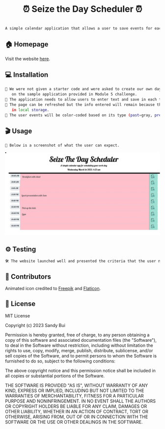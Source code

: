 <h1 align="center">⏰ Seize the Day Scheduler ⏰</h1>

```sh

A simple calendar application that allows a user to save events for each hour of the day.

```

## 🏠 Homepage
Visit the website [here](https://stbuiemory.github.io/Seize-The-Day-Scheduler/).


## 💻 Installation

```sh
🔹 We were not given a starter code and were asked to create our own day scheduler based 
   on the sample application provided in Module 5 challenge.
🔹 The application needs to allow users to enter text and save in each time slot. 
🔹 The page can be refreshed but the info entered will remain because they are recorded 
   in local storage.
🔹 The user events will be color-coded based on its type (past=gray, present=green, future=pink).
```
## 🎬 Usage

```sh
🤩 Below is a screenshot of what the user can expect.
```
![Screenshot of the final product](./assets/Screenshot%20of%20Scheduler.jpg)

## ⚙️ Testing

```sh
🛠️ The website launched well and presented the criteria that the user needs.
```

## 🤝 Contributors

Animated icon credited to [Freepik](https://www.freepik.com) and [Flaticon](https://www.flaticon.com/).

## 📝 License

MIT License

Copyright (c) 2023 Sandy Bui

Permission is hereby granted, free of charge, to any person obtaining a copy of this software and associated documentation files (the "Software"), to deal in the Software without restriction, including without limitation the rights to use, copy, modify, merge, publish, distribute, sublicense, and/or sell copies of the Software, and to permit persons to whom the Software is furnished to do so, subject to the following conditions:

The above copyright notice and this permission notice shall be included in all copies or substantial portions of the Software.

THE SOFTWARE IS PROVIDED "AS IS", WITHOUT WARRANTY OF ANY KIND, EXPRESS OR IMPLIED, INCLUDING BUT NOT LIMITED TO THE WARRANTIES OF MERCHANTABILITY, FITNESS FOR A PARTICULAR PURPOSE AND NONINFRINGEMENT. IN NO EVENT SHALL THE AUTHORS OR COPYRIGHT HOLDERS BE LIABLE FOR ANY CLAIM, DAMAGES OR OTHER LIABILITY, WHETHER IN AN ACTION OF CONTRACT, TORT OR OTHERWISE, ARISING FROM, OUT OF OR IN CONNECTION WITH THE SOFTWARE OR THE USE OR OTHER DEALINGS IN THE SOFTWARE.
